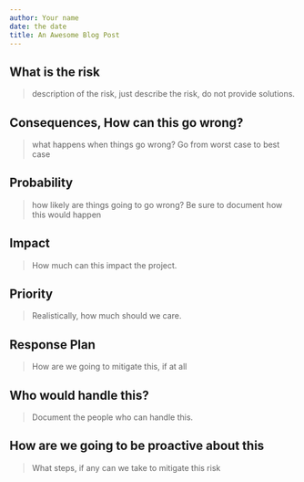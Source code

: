 ```yaml
---
author: Your name
date: the date
title: An Awesome Blog Post
---
```


<!-- 
    Keep these as long or as short as they need to be. 
    A good risk assessment is honest and grounded.  
    If ever risk is high priority, then nothing is is high priority.
    -->

## What is the risk

> description of the risk, just describe the risk, do not provide solutions.

## Consequences, How can this go wrong?

> what happens when things go wrong? Go from worst case to best case

## Probability

> how likely are things going to go wrong? Be sure to document how this would happen

## Impact

> How much can this impact the project.

## Priority

> Realistically, how much should we care.

## Response Plan

> How are we going to mitigate this, if at all

## Who would handle this?

> Document the people who can handle this.

## How are we going to be proactive about this

> What steps, if any can we take to mitigate this risk
